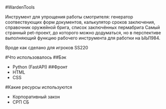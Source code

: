 #WardenTools

Инструмент для упрощения работы смотрителя: генератор соотвествующих форм документов, калькулятор сроков заключения, справочник оружейной брига, список заключённых пермабрига Самый странный pet-проект, до которого можно додуматься, но в перспективе выполняющий функцию рабочего инструмента для работки на ЫЫ1984.

Вроде как сделано для игроков SS220

#Что использовалось
##Бэк
- Python (FastAPI)
##Фронт
- HTML
- CSS

#Какие ресурсы используются
- Корпоративный закон
- СРП СБ
